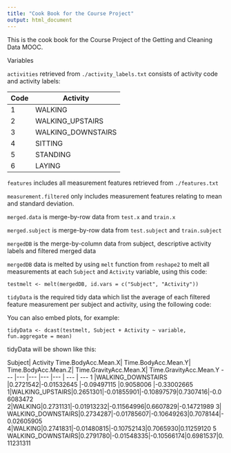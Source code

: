 ```yaml
---
title: "Cook Book for the Course Project"
output: html_document
---
```


This is the cook book for the Course Project of the Getting and Cleaning Data MOOC.

Variables

`activities` retrieved from `./activity_labels.txt` consists of activity code and activity labels:

Code |Activity
 --- |---
1|	WALKING
2|	WALKING_UPSTAIRS
3|	WALKING_DOWNSTAIRS
4|	SITTING
5|	STANDING
6|	LAYING

`features` includes all measurement features retrieved from `./features.txt`

`measurement.filtered` only includes measurement features relating to mean and standard deviation.

`merged.data` is merge-by-row data from `test.x` and `train.x`

`merged.subject` is merge-by-row data from `test.subject` and `train.subject`

`mergedDB` is the merge-by-column data from subject, descriptive activity labels and filtered merged data

`mergedDB` data is melted by using `melt` function from `reshape2` to melt all measurements at each `Subject` and `Activity` variable, using this code:

```{r}
testmelt <- melt(mergedDB, id.vars = c("Subject", "Activity"))
```

`tidyData` is the required tidy data which list the average of each filtered feature measurement per subject and activity, using the following code:
  
You can also embed plots, for example:

```
tidyData <- dcast(testmelt, Subject + Activity ~ variable, fun.aggregate = mean)
```

tidyData will be shown like this:

Subject| Activity Time.BodyAcc.Mean.X| Time.BodyAcc.Mean.Y| Time.BodyAcc.Mean.Z| Time.GravityAcc.Mean.X| Time.GravityAcc.Mean.Y
--- |--- |--- |--- |--- | --- | ---
1 |WALKING_DOWNSTAIRS |0.2721542|-0.01532645 |-0.09497115 |0.9058006 |-0.33002665
1|WALKING_UPSTAIRS|0.2651301|-0.01855901|-0.10897579|0.7307416|-0.06083472
2|WALKING|0.2731131|-0.01913232|-0.11564996|0.6607829|-0.14721989
3| WALKING_DOWNSTAIRS|0.2734287|-0.01785607|-0.10649263|0.7078144|-0.02605905
4|WALKING|0.2741831|-0.01480815|-0.10752143|0.7065930|0.11259120
5 WALKING_DOWNSTAIRS|0.2791780|-0.01548335|-0.10566174|0.6981537|0.11231311